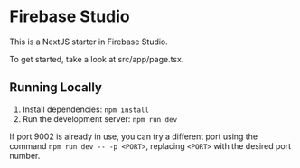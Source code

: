 # Firebase Studio

This is a NextJS starter in Firebase Studio.

To get started, take a look at src/app/page.tsx.

## Running Locally

1. Install dependencies: `npm install`
2. Run the development server: `npm run dev`

If port 9002 is already in use, you can try a different port using the command `npm run dev -- -p <PORT>`, replacing `<PORT>` with the desired port number.

